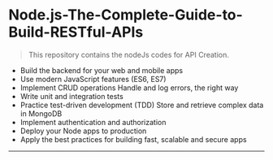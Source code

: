 # Node.js-The-Complete-Guide-to-Build-RESTful-APIs
> This repository contains the nodeJs codes for API Creation.

* Build the backend for your web and mobile apps 
* Use modern JavaScript features (ES6, ES7) 
* Implement CRUD operations Handle and log errors, the right way
* Write unit and integration tests 
* Practice test-driven development (TDD) Store and retrieve complex data in MongoDB 
* Implement authentication and authorization 
* Deploy your Node apps to production 
* Apply the best practices for building fast, scalable and secure apps
----
